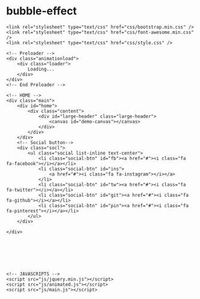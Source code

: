 # bubble-effect
<!DOCTYPE html>
<html lang="en">

<head>
    <meta charset="utf-8">
    <meta name="viewport" content="width=device-width, initial-scale=1">
    <title>Simple bubble effect</title>

    <link rel="stylesheet" type="text/css" href="css/bootstrap.min.css" />
    <link rel="stylesheet" type="text/css" href="css/font-awesome.min.css" />
    <link rel="stylesheet" type="text/css" href="css/style.css" />

</head>

<body>

    <!-- Preloader -->
    <div class="animationload">
        <div class="loader">
            Loading...
        </div>
    </div>
    <!-- End Preloader -->

    <!-- HOME -->
    <div class="main">
        <div id="home">
            <div class="content">
                <div id="large-header" class="large-header">
                    <canvas id="demo-canvas"></canvas>
                </div>
            </div>
        </div>
        <!-- Social button-->
        <div class="socl">
            <ul class="social list-inline text-center">
                <li class="social-btn" id="fb"><a href="#"><i class="fa fa-facebook"></i></a></li>
                <li class="social-btn" id="ins">
                    <a href="#"><i class="fa fa-instagram"></i></a>
                </li>
                <li class="social-btn" id="tw"><a href="#"><i class="fa fa-twitter"></i></a></li>
                <li class="social-btn" id="git"><a href="#"><i class="fa fa-github"></i></a></li>
                <li class="social-btn" id="pin"><a href="#"><i class="fa fa-pinterest"></i></a></li>
            </ul>
        </div>

    </div>







    <!-- JAVASCRIPTS -->
    <script src="js/jquery.min.js"></script>
    <script src="js/animated.js"></script>
    <script src="js/main.js"></script>
</body>

</html>

